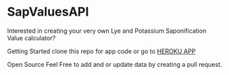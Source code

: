 # SapValuesAPI
Interested in creating your very own Lye and Potassium Saponification Value calculator?

Getting Started
clone this repo for app code or go to <a href="https://sapvalues-api.herokuapp.com/">HEROKU APP</a>

Open Source
Feel Free to add and or update data by creating a pull request.
